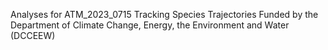 Analyses for ATM_2023_0715 Tracking Species Trajectories
Funded by the Department of Climate Change, Energy, the Environment and Water (DCCEEW)
